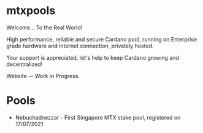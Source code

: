 # mtxpools

Welcome... To the Real World! </br>

High performance, reliable and secure Cardano pool, running on Enterprise grade hardware and internet connection, privately hosted.

Your support is appreciated, let's help to keep Cardano growing and decentralized!</br>

Website -- Work in Progress.</br>

# Pools
- Nebuchadnezzar - First Singapore MTX stake pool, registered on 17/07/2021

